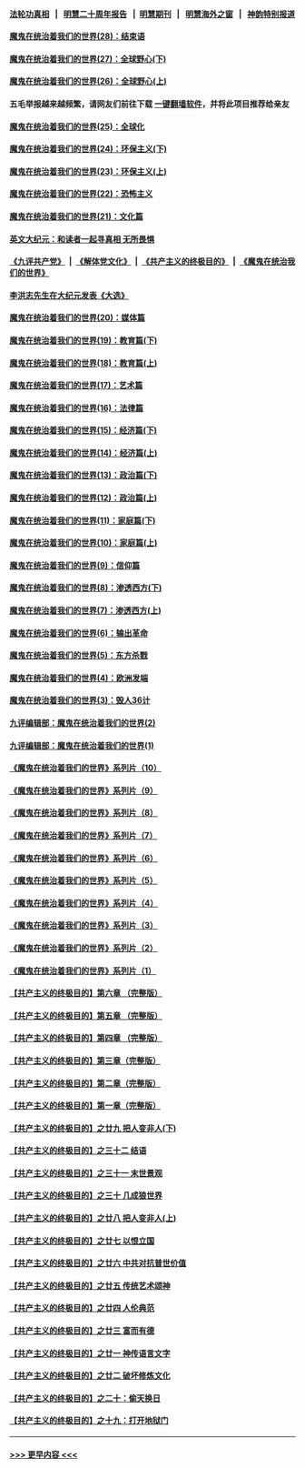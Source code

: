 #### [法轮功真相](https://github.com/gfw-breaker/truth/blob/master/README.md?t=0) &nbsp;&nbsp;|&nbsp;&nbsp; [明慧二十周年报告](https://github.com/gfw-breaker/mh-reports/blob/master/README.md?t=0) &nbsp;&nbsp;|&nbsp;&nbsp;[明慧期刊](https://github.com/gfw-breaker/mh-qikan) &nbsp;&nbsp;|&nbsp;&nbsp; [明慧海外之窗](https://github.com/gfw-breaker/mh-news/blob/master/README.md?t=0) &nbsp;&nbsp;|&nbsp;&nbsp; [神韵特别报道](https://github.com/gfw-breaker/mh-news/blob/master/shenyun.md?t=0)
#### [魔鬼在统治着我们的世界(28)：结束语](../pages/nsc422/n10936246.md?t=07132051) 
#### [魔鬼在统治着我们的世界(27)：全球野心(下)](../pages/nsc422/n10928319.md?t=07132051) 
#### [魔鬼在统治着我们的世界(26)：全球野心(上)](../pages/nsc422/n10900318.md?t=07132051) 
#### 五毛举报越来越频繁，请网友们前往下载 [一键翻墙软件](https://github.com/gfw-breaker/ssr-accounts)，并将此项目推荐给亲友
#### [魔鬼在统治着我们的世界(25)：全球化](../pages/nsc422/n10788205.md?t=07132051) 
#### [魔鬼在统治着我们的世界(24)：环保主义(下)](../pages/nsc422/n10695307.md?t=07132051) 
#### [魔鬼在统治着我们的世界(23)：环保主义(上)](../pages/nsc422/n10688613.md?t=07132051) 
#### [魔鬼在统治着我们的世界(22)：恐怖主义](../pages/nsc422/n10614727.md?t=07132051) 
#### [魔鬼在统治着我们的世界(21)：文化篇](../pages/nsc422/n10597706.md?t=07132051) 
#### [英文大纪元：和读者一起寻真相 无所畏惧](../pages/nsc422/n12542027.md?t=07132051) 
#### [《九评共产党》](https://github.com/begood0513/9ping.md/blob/master/README.md) &nbsp;|&nbsp; [《解体党文化》](../../../../jtdwh.md/blob/master/README.md)  &nbsp;|&nbsp; [《共产主义的终极目的》](../../../../gczydzjmd.md/blob/master/README.md) &nbsp;|&nbsp; [《魔鬼在统治我们的世界》](../../../../mgztzwmdsj.md/blob/master/README.md) 
#### [李洪志先生在大纪元发表《大选》](../pages/nsc422/n12534746.md?t=07132051) 
#### [魔鬼在统治着我们的世界(20)：媒体篇](../pages/nsc422/n10586579.md?t=07132051) 
#### [魔鬼在统治着我们的世界(19)：教育篇(下)](../pages/nsc422/n10564808.md?t=07132051) 
#### [魔鬼在统治着我们的世界(18)：教育篇(上)](../pages/nsc422/n10526970.md?t=07132051) 
#### [魔鬼在统治着我们的世界(17)：艺术篇](../pages/nsc422/n10499093.md?t=07132051) 
#### [魔鬼在统治着我们的世界(16)：法律篇](../pages/nsc422/n10485969.md?t=07132051) 
#### [魔鬼在统治着我们的世界(15)：经济篇(下)](../pages/nsc422/n10469975.md?t=07132051) 
#### [魔鬼在统治着我们的世界(14)：经济篇(上)](../pages/nsc422/n10457370.md?t=07132051) 
#### [魔鬼在统治着我们的世界(13)：政治篇(下)](../pages/nsc422/n10448270.md?t=07132051) 
#### [魔鬼在统治着我们的世界(12)：政治篇(上)](../pages/nsc422/n10444576.md?t=07132051) 
#### [魔鬼在统治着我们的世界(11)：家庭篇(下)](../pages/nsc422/n10440961.md?t=07132051) 
#### [魔鬼在统治着我们的世界(10)：家庭篇(上)](../pages/nsc422/n10435448.md?t=07132051) 
#### [魔鬼在统治着我们的世界(9)：信仰篇](../pages/nsc422/n10432159.md?t=07132051) 
#### [魔鬼在统治着我们的世界(8)：渗透西方(下)](../pages/nsc422/n10429603.md?t=07132051) 
#### [魔鬼在统治着我们的世界(7)：渗透西方(上)](../pages/nsc422/n10426013.md?t=07132051) 
#### [魔鬼在统治着我们的世界(6)：输出革命](../pages/nsc422/n10421536.md?t=07132051) 
#### [魔鬼在统治着我们的世界(5)：东方杀戮](../pages/nsc422/n10417707.md?t=07132051) 
#### [魔鬼在统治着我们的世界(4)：欧洲发端](../pages/nsc422/n10414890.md?t=07132051) 
#### [魔鬼在统治着我们的世界(3)：毁人36计](../pages/nsc422/n10411583.md?t=07132051) 
#### [九评编辑部：魔鬼在统治着我们的世界(2)](../pages/nsc422/n10410036.md?t=07132051) 
#### [九评编辑部：魔鬼在统治着我们的世界(1)](../pages/nsc422/n10406825.md?t=07132051) 
#### [《魔鬼在统治着我们的世界》系列片（10）](../pages/nsc422/n12292670.md?t=07132051) 
#### [《魔鬼在统治着我们的世界》系列片（9）](../pages/nsc422/n12290859.md?t=07132051) 
#### [《魔鬼在统治着我们的世界》系列片（8）](../pages/nsc422/n12287445.md?t=07132051) 
#### [《魔鬼在统治着我们的世界》系列片（7）](../pages/nsc422/n12283425.md?t=07132051) 
#### [《魔鬼在统治着我们的世界》系列片（6）](../pages/nsc422/n12282314.md?t=07132051) 
#### [《魔鬼在统治着我们的世界》系列片（5）](../pages/nsc422/n12281419.md?t=07132051) 
#### [《魔鬼在统治着我们的世界》系列片（4）](../pages/nsc422/n12274024.md?t=07132051) 
#### [《魔鬼在统治着我们的世界》系列片（3）](../pages/nsc422/n12271322.md?t=07132051) 
#### [《魔鬼在统治着我们的世界》系列片（2）](../pages/nsc422/n12269049.md?t=07132051) 
#### [《魔鬼在统治着我们的世界》系列片（1）](../pages/nsc422/n12267575.md?t=07132051) 
#### [【共产主义的终极目的】第六章 （完整版）](../pages/nsc422/n11428913.md?t=07132051) 
#### [【共产主义的终极目的】第五章 （完整版）](../pages/nsc422/n11428912.md?t=07132051) 
#### [【共产主义的终极目的】第四章 （完整版）](../pages/nsc422/n11428907.md?t=07132051) 
#### [【共产主义的终极目的】第三章（完整版）](../pages/nsc422/n11428848.md?t=07132051) 
#### [【共产主义的终极目的】第二章（完整版）](../pages/nsc422/n11428831.md?t=07132051) 
#### [【共产主义的终极目的】第一章（完整版）](../pages/nsc422/n11417651.md?t=07132051) 
#### [【共产主义的终极目的】之廿九 把人变非人(下)](../pages/nsc422/n11344140.md?t=07132051) 
#### [【共产主义的终极目的】之三十二 结语](../pages/nsc422/n11360535.md?t=07132051) 
#### [【共产主义的终极目的】之三十一 末世景观](../pages/nsc422/n11351129.md?t=07132051) 
#### [【共产主义的终极目的】之三十 几成狼世界](../pages/nsc422/n11348280.md?t=07132051) 
#### [【共产主义的终极目的】之廿八 把人变非人(上)](../pages/nsc422/n11340492.md?t=07132051) 
#### [【共产主义的终极目的】之廿七 以恨立国](../pages/nsc422/n11336944.md?t=07132051) 
#### [【共产主义的终极目的】之廿六 中共对抗普世价值](../pages/nsc422/n11324785.md?t=07132051) 
#### [【共产主义的终极目的】之廿五 传统艺术颂神](../pages/nsc422/n11296396.md?t=07132051) 
#### [【共产主义的终极目的】之廿四 人伦典范](../pages/nsc422/n11296397.md?t=07132051) 
#### [【共产主义的终极目的】之廿三 富而有德](../pages/nsc422/n11283598.md?t=07132051) 
#### [【共产主义的终极目的】之廿一 神传语言文字](../pages/nsc422/n11263265.md?t=07132051) 
#### [【共产主义的终极目的】之廿二 破坏修炼文化](../pages/nsc422/n11245728.md?t=07132051) 
#### [【共产主义的终极目的】之二十：偷天换日](../pages/nsc422/n11238846.md?t=07132051) 
#### [【共产主义的终极目的】之十九：打开地狱门](../pages/nsc422/n11206376.md?t=07132051) 

----
#### [ >>> 更早内容 <<< ](../indexes/nsc422-earlier.md)
